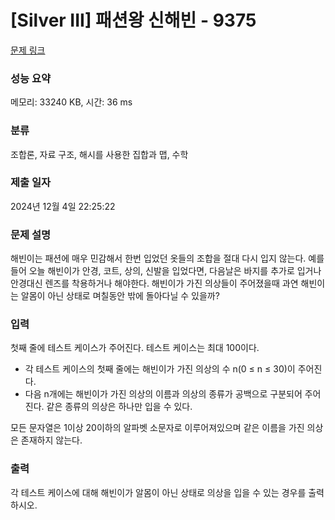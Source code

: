 # [Silver III] 패션왕 신해빈 - 9375 

[문제 링크](https://www.acmicpc.net/problem/9375) 

### 성능 요약

메모리: 33240 KB, 시간: 36 ms

### 분류

조합론, 자료 구조, 해시를 사용한 집합과 맵, 수학

### 제출 일자

2024년 12월 4일 22:25:22

### 문제 설명

<p>해빈이는 패션에 매우 민감해서 한번 입었던 옷들의 조합을 절대 다시 입지 않는다. 예를 들어 오늘 해빈이가 안경, 코트, 상의, 신발을 입었다면, 다음날은 바지를 추가로 입거나 안경대신 렌즈를 착용하거나 해야한다. 해빈이가 가진 의상들이 주어졌을때 과연 해빈이는 알몸이 아닌 상태로 며칠동안 밖에 돌아다닐 수 있을까?</p>

### 입력 

 <p>첫째 줄에 테스트 케이스가 주어진다. 테스트 케이스는 최대 100이다.</p>

<ul>
	<li>각 테스트 케이스의 첫째 줄에는 해빈이가 가진 의상의 수 n(0 ≤ n ≤ 30)이 주어진다.</li>
	<li>다음 n개에는 해빈이가 가진 의상의 이름과 의상의 종류가 공백으로 구분되어 주어진다. 같은 종류의 의상은 하나만 입을 수 있다.</li>
</ul>

<p>모든 문자열은 1이상 20이하의 알파벳 소문자로 이루어져있으며 같은 이름을 가진 의상은 존재하지 않는다.</p>

### 출력 

 <p>각 테스트 케이스에 대해 해빈이가 알몸이 아닌 상태로 의상을 입을 수 있는 경우를 출력하시오.</p>

